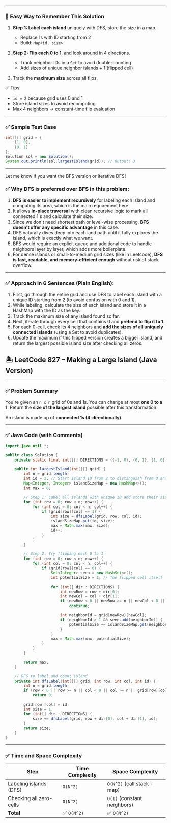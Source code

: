 
---

### 🧠 Easy Way to Remember This Solution

1. **Step 1: Label each island** uniquely with DFS, store the size in a map.
   - Replace 1s with ID starting from 2
   - Build: `Map<id, size>`

2. **Step 2: Flip each 0 to 1**, and look around in 4 directions.
   - Track neighbor IDs in a `Set` to avoid double-counting
   - Add sizes of unique neighbor islands + 1 (flipped cell)

3. Track the **maximum size** across all flips.

✅ Tips:
- `id = 2` because grid uses 0 and 1
- Store island sizes to avoid recomputing
- Max 4 neighbors → constant-time flip evaluation

---

### ✅ Sample Test Case

```java
int[][] grid = {
    {1, 0},
    {0, 1}
};
Solution sol = new Solution();
System.out.println(sol.largestIsland(grid)); // Output: 3
```

---

Let me know if you want the BFS version or iterative DFS!

### ✅ Why DFS is preferred over BFS in this problem:

1. **DFS is easier to implement recursively** for labeling each island and computing its area, which is the main requirement here.
2. It allows **in-place traversal** with clean recursive logic to mark all connected 1's and calculate their size.
3. Since we don't need shortest path or level-wise processing, **BFS doesn't offer any specific advantage** in this case.
4. DFS naturally dives deep into each land path until it fully explores the island, which is exactly what we want.
5. BFS would require an explicit queue and additional code to handle neighbors layer by layer, which adds more boilerplate.
6. For dense islands or small-to-medium grid sizes (like in Leetcode), **DFS is fast, readable, and memory-efficient enough** without risk of stack overflow.

---

### ✅ Approach in 6 Sentences (Plain English):

1. First, go through the entire grid and use DFS to label each island with a unique ID starting from 2 (to avoid confusion with 0 and 1).
2. While labeling, calculate the size of each island and store it in a HashMap with the ID as the key.
3. Track the maximum size of any island found so far.
4. Next, iterate through every cell that contains 0 and **pretend to flip it to 1**.
5. For each 0-cell, check its 4 neighbors and **add the sizes of all uniquely connected islands** (using a Set to avoid duplicates).
6. Update the maximum if this flipped version creates a bigger island, and return the largest possible island size after checking all zeros.



## 🏝️ LeetCode 827 – Making a Large Island (Java Version)

---

### ✅ Problem Summary
You're given an `n x n` grid of 0s and 1s. You can change at most **one 0 to a 1**. Return the **size of the largest island** possible after this transformation.

An island is made up of **connected 1s (4-directionally)**.

---

### ✅ Java Code (with Comments)

```java
import java.util.*;

public class Solution {
    private static final int[][] DIRECTIONS = {{-1, 0}, {0, 1}, {1, 0}, {0, -1}};

    public int largestIsland(int[][] grid) {
        int n = grid.length;
        int id = 2; // Start island ID from 2 to distinguish from 0 and 1
        Map<Integer, Integer> islandSizeMap = new HashMap<>();
        int max = 0;

        // Step 1: Label all islands with unique ID and store their sizes
        for (int row = 0; row < n; row++) {
            for (int col = 0; col < n; col++) {
                if (grid[row][col] == 1) {
                    int size = dfsLabel(grid, row, col, id);
                    islandSizeMap.put(id, size);
                    max = Math.max(max, size);
                    id++;
                }
            }
        }

        // Step 2: Try flipping each 0 to 1
        for (int row = 0; row < n; row++) {
            for (int col = 0; col < n; col++) {
                if (grid[row][col] == 0) {
                    Set<Integer> seen = new HashSet<>();
                    int potentialSize = 1; // The flipped cell itself

                    for (int[] dir : DIRECTIONS) {
                        int newRow = row + dir[0];
                        int newCol = col + dir[1];
                        if (newRow < 0 || newRow >= n || newCol < 0 || newCol >= n)
                            continue;

                        int neighborId = grid[newRow][newCol];
                        if (neighborId > 1 && seen.add(neighborId)) {
                            potentialSize += islandSizeMap.get(neighborId);
                        }
                    }
                    max = Math.max(max, potentialSize);
                }
            }
        }

        return max;
    }

    // DFS to label and count island
    private int dfsLabel(int[][] grid, int row, int col, int id) {
        int n = grid.length;
        if (row < 0 || row >= n || col < 0 || col >= n || grid[row][col] != 1)
            return 0;

        grid[row][col] = id;
        int size = 1;
        for (int[] dir : DIRECTIONS) {
            size += dfsLabel(grid, row + dir[0], col + dir[1], id);
        }
        return size;
    }
}
```

---

### ✅ Time and Space Complexity

| Step                            | Time Complexity | Space Complexity |
|--------------------------------|------------------|------------------|
| Labeling islands (DFS)         | `O(N^2)`         | `O(N^2)` (call stack + map) |
| Checking all zero-cells        | `O(N^2)`         | `O(1)` (constant neighbors) |
| **Total**                      | ✅ `O(N^2)`       | ✅ `O(N^2)`       |
